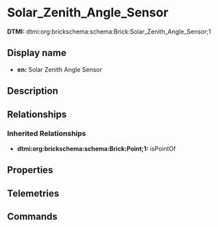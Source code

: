 # Solar_Zenith_Angle_Sensor
**DTMI:** dtmi:org:brickschema:schema:Brick:Solar_Zenith_Angle_Sensor;1
## Display name
- **en:** Solar Zenith Angle Sensor
## Description
## Relationships
### Inherited Relationships
* **dtmi:org:brickschema:schema:Brick:Point;1:** isPointOf
## Properties
## Telemetries
## Commands
